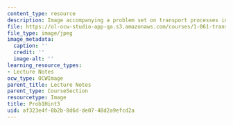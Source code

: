```yaml
---
content_type: resource
description: Image accompanying a problem set on transport processes in the environment.
file: https://ol-ocw-studio-app-qa.s3.amazonaws.com/courses/1-061-transport-processes-in-the-environment-fall-2008/af323e4f0b2b8d6dde0748d2a9efcd2a_Prob1Hint3.jpg
file_type: image/jpeg
image_metadata:
  caption: ''
  credit: ''
  image-alt: ''
learning_resource_types:
- Lecture Notes
ocw_type: OCWImage
parent_title: Lecture Notes
parent_type: CourseSection
resourcetype: Image
title: Prob1Hint3
uid: af323e4f-0b2b-8d6d-de07-48d2a9efcd2a
---
```

